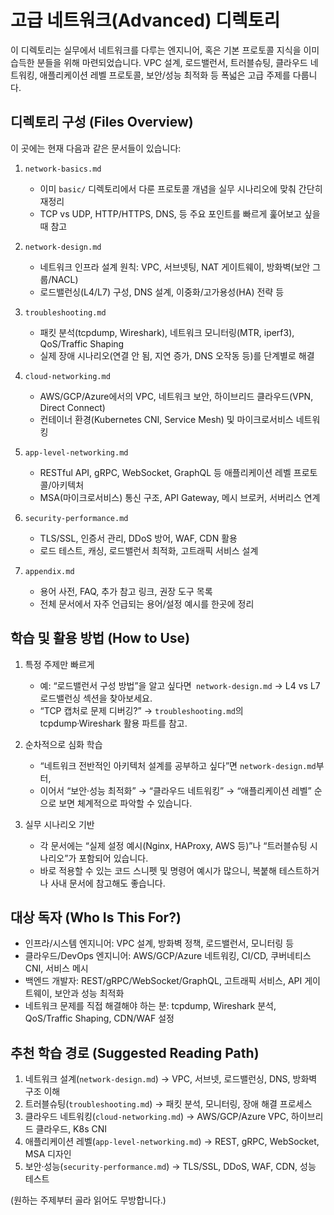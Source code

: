 # 고급 네트워크(Advanced) 디렉토리

이 디렉토리는 실무에서 네트워크를 다루는 엔지니어, 혹은 기본 프로토콜 지식을 이미 습득한 분들을 위해 마련되었습니다.
VPC 설계, 로드밸런서, 트러블슈팅, 클라우드 네트워킹, 애플리케이션 레벨 프로토콜, 보안/성능 최적화 등 폭넓은 고급 주제를 다룹니다.

## 디렉토리 구성 (Files Overview)

이 곳에는 현재 다음과 같은 문서들이 있습니다:

1. `network-basics.md`
    - 이미 `basic/` 디렉토리에서 다룬 프로토콜 개념을 실무 시나리오에 맞춰 간단히 재정리
    - TCP vs UDP, HTTP/HTTPS, DNS, 등 주요 포인트를 빠르게 훑어보고 싶을 때 참고

2. `network-design.md`
    - 네트워크 인프라 설계 원칙: VPC, 서브넷팅, NAT 게이트웨이, 방화벽(보안 그룹/NACL)
    - 로드밸런싱(L4/L7) 구성, DNS 설계, 이중화/고가용성(HA) 전략 등

3. `troubleshooting.md`
    - 패킷 분석(tcpdump, Wireshark), 네트워크 모니터링(MTR, iperf3), QoS/Traffic Shaping
    - 실제 장애 시나리오(연결 안 됨, 지연 증가, DNS 오작동 등)를 단계별로 해결

4. `cloud-networking.md`
    - AWS/GCP/Azure에서의 VPC, 네트워크 보안, 하이브리드 클라우드(VPN, Direct Connect)
    - 컨테이너 환경(Kubernetes CNI, Service Mesh) 및 마이크로서비스 네트워킹

5. `app-level-networking.md`
    - RESTful API, gRPC, WebSocket, GraphQL 등 애플리케이션 레벨 프로토콜/아키텍처
    - MSA(마이크로서비스) 통신 구조, API Gateway, 메시 브로커, 서버리스 연계

6. `security-performance.md`
    - TLS/SSL, 인증서 관리, DDoS 방어, WAF, CDN 활용
    - 로드 테스트, 캐싱, 로드밸런서 최적화, 고트래픽 서비스 설계

7. `appendix.md`
    - 용어 사전, FAQ, 추가 참고 링크, 권장 도구 목록
    - 전체 문서에서 자주 언급되는 용어/설정 예시를 한곳에 정리

## 학습 및 활용 방법 (How to Use)

1. 특정 주제만 빠르게
    - 예: “로드밸런서 구성 방법”을 알고 싶다면` network-design.md` → L4 vs L7 로드밸런싱 섹션을 찾아보세요.
    - “TCP 캡처로 문제 디버깅?” → `troubleshooting.md`의 tcpdump·Wireshark 활용 파트를 참고.

2. 순차적으로 심화 학습
    - “네트워크 전반적인 아키텍처 설계를 공부하고 싶다”면 `network-design.md`부터,
    - 이어서 “보안·성능 최적화” → “클라우드 네트워킹” → “애플리케이션 레벨” 순으로 보면 체계적으로 파악할 수 있습니다.

3. 실무 시나리오 기반
    - 각 문서에는 “실제 설정 예시(Nginx, HAProxy, AWS 등)”나 “트러블슈팅 시나리오”가 포함되어 있습니다.
    - 바로 적용할 수 있는 코드 스니펫 및 명령어 예시가 많으니, 복붙해 테스트하거나 사내 문서에 참고해도 좋습니다.

## 대상 독자 (Who Is This For?)

* 인프라/시스템 엔지니어: VPC 설계, 방화벽 정책, 로드밸런서, 모니터링 등
* 클라우드/DevOps 엔지니어: AWS/GCP/Azure 네트워킹, CI/CD, 쿠버네티스 CNI, 서비스 메시
* 백엔드 개발자: REST/gRPC/WebSocket/GraphQL, 고트래픽 서비스, API 게이트웨이, 보안과 성능 최적화
* 네트워크 문제를 직접 해결해야 하는 분: tcpdump, Wireshark 분석, QoS/Traffic Shaping, CDN/WAF 설정

## 추천 학습 경로 (Suggested Reading Path)

1. 네트워크 설계(`network-design.md`) → VPC, 서브넷, 로드밸런싱, DNS, 방화벽 구조 이해
2. 트러블슈팅(`troubleshooting.md`) → 패킷 분석, 모니터링, 장애 해결 프로세스
3. 클라우드 네트워킹(`cloud-networking.md`) → AWS/GCP/Azure VPC, 하이브리드 클라우드, K8s CNI
4. 애플리케이션 레벨(`app-level-networking.md`) → REST, gRPC, WebSocket, MSA 디자인
5. 보안·성능(`security-performance.md`) → TLS/SSL, DDoS, WAF, CDN, 성능 테스트

(원하는 주제부터 골라 읽어도 무방합니다.)